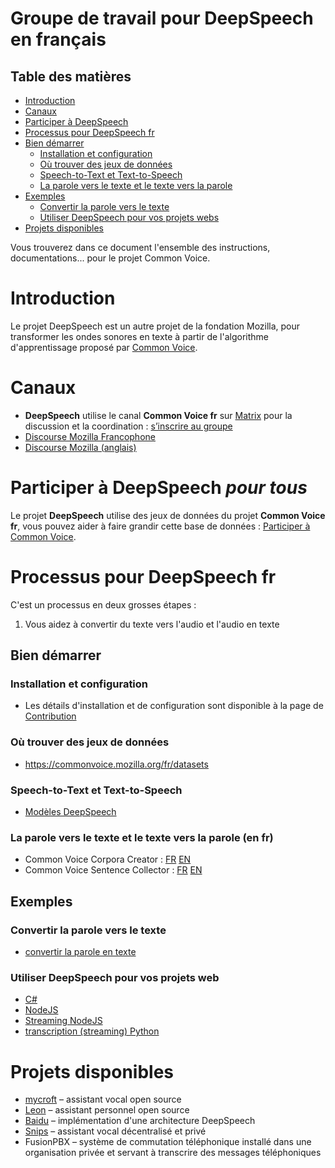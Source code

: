 # Groupe de travail pour DeepSpeech en français

## Table des matières

- [Introduction](#introduction)
- [Canaux](#canaux)
- [Participer à DeepSpeech](#Participer-à-DeepSpeech)
- [Processus pour DeepSpeech fr](#Processus-pour-deepSpeech-fr)
- [Bien démarrer](#bien-démarrer)
  - [Installation et configuration](#Installation-et-configuration)
  - [Où trouver des jeux de données](#Ou-trouver-des-jeux-de-données)
  - [Speech-to-Text et Text-to-Speech](#Speech-to-Text-et-Text-to-Speech)
  - [La parole vers le texte et le texte vers la parole](#La-parole-vers-le-texte-et-le-texte-vers-la-parole)
- [Exemples](#exemples)
  - [Convertir la parole vers le texte](#Convertir-la-parole-vers-le-texte)
  - [Utiliser DeepSpeech pour vos projets webs](#Utiliser-DeepSpeech-pour-vos-projets-web)
- [Projets disponibles](#projets-disponibles)


Vous trouverez dans ce document l'ensemble des instructions, documentations... pour le projet Common Voice.

# Introduction

Le projet DeepSpeech est un autre projet de la fondation Mozilla, pour transformer les ondes sonores en texte à partir de l'algorithme d'apprentissage proposé par [Common Voice](https://github.com/Common-Voice/commonvoice-fr/tree/master/CommonVoice).

# Canaux

- **DeepSpeech** utilise le canal **Common Voice fr** sur [Matrix](https://github.com/mozfr/besogne/wiki/Matrix) pour la discussion et la coordination : [s’inscrire au groupe](https://chat.mozilla.org/#/room/#common-voice-fr:mozilla.org) 
- [Discourse Mozilla Francophone](https://discourse.mozilla.org/c/voice/fr)
- [Discourse Mozilla (anglais)](https://discourse.mozilla.org/c/voice)

# Participer à DeepSpeech _pour tous_

Le projet **DeepSpeech** utilise des jeux de données du projet **Common Voice fr**, vous pouvez aider à faire grandir cette base de données : [Participer à Common Voice](https://github.com/Common-Voice/commonvoice-fr/tree/master/CommonVoice#Participer-à-Common-Voice).

# Processus pour DeepSpeech fr

C'est un processus en deux grosses étapes :

1. Vous aidez à convertir du texte vers l'audio et l'audio en texte

## Bien démarrer

### Installation et configuration

- Les détails d'installation et de configuration sont disponible à la page de [Contribution](https://github.com/Common-Voice/commonvoice-fr/blob/master/DeepSpeech/CONTRIBUTING.md)

### Où trouver des jeux de données

- <https://commonvoice.mozilla.org/fr/datasets>

### Speech-to-Text et Text-to-Speech

- [Modèles DeepSpeech](https://github.com/mozilla/deepspeech)

### La parole vers le texte et le texte vers la parole (en fr)

- Common Voice Corpora Creator : [FR](https://github.com/Common-Voice/commonvoice-fr/voice-corpus-tool) [EN](https://github.com/mozilla/voice-corpus-tool)
- Common Voice Sentence Collector : [FR](https://github.com/Common-Voice/commonvoice-fr/sentence-collector) [EN](https://github.com/Common-Voice/sentence-collector)

## Exemples

### Convertir la parole vers le texte

- [convertir la parole en texte](https://hacks.mozilla.org/2018/09/speech-recognition-deepspeech/)

### Utiliser DeepSpeech pour vos projets web

- [C#](https://github.com/mozilla/DeepSpeech/tree/master/examples/net_framework)
- [NodeJS](https://github.com/mozilla/DeepSpeech/tree/master/examples/nodejs_wav)
- [Streaming NodeJS](https://github.com/mozilla/DeepSpeech/tree/master/examples/ffmpeg_vad_streaming)
- [transcription (streaming) Python](https://github.com/mozilla/DeepSpeech/tree/master/examples/vad_transcriber)

# Projets disponibles

- [mycroft](https://mycroft.ai/blog/deepspeech-update/) – assistant vocal open source
- [Leon](https://getleon.ai/) – assistant personnel open source
- [Baidu](https://github.com/mozilla/deepspeech) – implémentation d'une architecture DeepSpeech
- [Snips](https://snips.ai/) – assistant vocal décentralisé et privé
- FusionPBX – système de commutation téléphonique installé dans une organisation privée et servant à transcrire des messages téléphoniques
